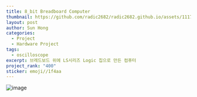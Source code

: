 ```yaml
---
title: 8_bit Breadboard Computer
thumbnail: https://github.com/radic2682/radic2682.github.io/assets/11177959/a20b4b8f-0125-47a2-ac37-0c5eb7b3cb67
layout: post
author: Sun Hong
categories:
  - Project
  - Hardware Project
tags:
  - oscilloscope
excerpt: 브레드보드 위에 LS시리즈 Logic 칩으로 만든 컴퓨터
project_rank: "400"
sticker: emoji//1f4aa
---
```

![image](https://github.com/radic2682/radic2682.github.io/assets/11177959/a20b4b8f-0125-47a2-ac37-0c5eb7b3cb67)